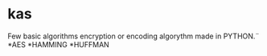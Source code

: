 # kas
Few basic algorithms encryption or encoding algorythm made in PYTHON.¨
*AES
*HAMMING
*HUFFMAN
